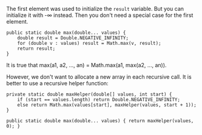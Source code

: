 The first element was used to initialize the `result` variable. But you can initialize it with -∞ instead. Then you don't need a special case for the first element.

    public static double max(double... values) {
        double result = Double.NEGATIVE_INFINITY;
        for (double v : values) result = Math.max(v, result);
        return result;
    }

It is true that max(a1, a2, ..., an) = Math.max(a1, max(a2, ..., an)). 

However, we don't want to allocate a new array in each recursive call. It is better to use a recursive helper function:

    private static double maxHelper(double[] values, int start) {
        if (start == values.length) return Double.NEGATIVE_INFINITY;
        else return Math.max(values[start], maxHelper(values, start + 1));
    }

    public static double max(double... values) { return maxHelper(values, 0); }

